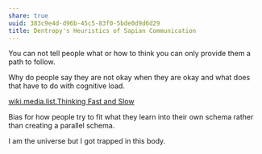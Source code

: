 ```yaml
---
share: true
uuid: 383c9e4d-d96b-45c5-83f0-5bde0d9d6d29
title: Dentropy's Heuristics of Sapian Communication
---
```

You can not tell people what or how to think you can only provide them a path to follow.

Why do people say they are not okay when they are okay and what does that have to do with cognitive load.

[wiki.media.list.Thinking Fast and Slow](/ec58e328-5b2b-4889-98fd-c4d2e721247c)

Bias for how people try to fit what they learn into their own schema rather than creating a parallel schema.

I am the universe but I got trapped in this body.
